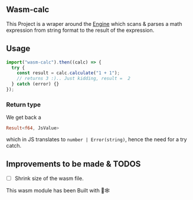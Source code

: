 ## Wasm-calc

This Project is a wraper around the [Engine](https://github.com/tevs-rust-land/rust-calc/calc_engine) which scans & parses a math expression from string format to the result of the expression.

## Usage

```js
import("wasm-calc").then((calc) => {
  try {
    const result = calc.calculate("1 + 1");
    // returns 3 :).. Just kidding, result =  2
  } catch (error) {}
});
```

### Return type

We get back a

```rs
Result<f64, JsValue>
```

which in JS translates to `number | Error(string)`, hence the need for a try catch.

## Improvements to be made & TODOS

- [ ] Shrink size of the wasm file.

This wasm module has been Built with 🦀🕸
